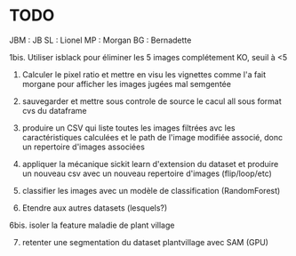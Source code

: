 # TODO

JBM : JB
SL : Lionel
MP : Morgan
BG : Bernadette


1bis. Utiliser isblack pour éliminer les 5 images complétement KO, seuil à <5

1. Calculer le pixel ratio et mettre en visu les vignettes comme l'a fait morgane pour afficher les images jugées mal semgentée
 
2. sauvegarder et mettre sous controle de source le cacul all sous format cvs du dataframe
 
3. produire un CSV qui liste toutes les images filtrées avc les caractéristiques calculées et le path de l'image modifiée associé, donc un repertoire d'images associées
  
4. appliquer la mécanique sickit learn d'extension du dataset et produire un nouveau csv avec un nouveau repertoire d'images (flip/loop/etc)
 
5. classifier les images avec un modèle de classification (RandomForest) 

6. Etendre aux autres datasets (lesquels?)

6bis. isoler la feature maladie de plant village 

7. retenter une segmentation du dataset plantvillage avec SAM (GPU)
